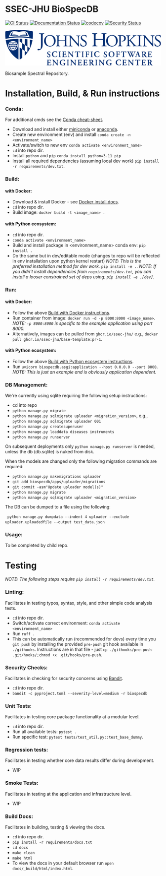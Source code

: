 # SSEC-JHU BioSpecDB

[![CI Status](https://github.com/ssec-jhu/biospecdb/workflows/CI/badge.svg?branch=main)](https://github.com/ssec-jhu/biospecdb/actions)
[![Documentation Status](https://readthedocs.org/projects/ssec-jhu-biospecdb/badge/?version=latest)](https://ssec-jhu-biospecdb.readthedocs.io/en/latest/?badge=latest)
[![codecov](https://codecov.io/gh/ssec-jhu/biospecdb/branch/main/graph/badge.svg?token=0KPNKHRC2V)](https://codecov.io/gh/ssec-jhu/biospecdb)
[![Security Status](https://github.com/ssec-jhu/biospecdb/workflows/Security/badge.svg?branch=main)](https://github.com/ssec-jhu/biospecdb/actions)
<!---[![DOI](https://zenodo.org/badge/<insert_ID_number>.svg)](https://zenodo.org/badge/latestdoi/<insert_ID_number>) --->


![SSEC-JHU Logo](docs/_static/SSEC_logo_horiz_blue_1152x263.png)

Biosample Spectral Repository.

# Installation, Build, & Run instructions

### Conda:

For additional cmds see the [Conda cheat-sheet](https://docs.conda.io/projects/conda/en/4.6.0/_downloads/52a95608c49671267e40c689e0bc00ca/conda-cheatsheet.pdf).

 * Download and install either [miniconda](https://docs.conda.io/en/latest/miniconda.html#installing) or [anaconda](https://docs.anaconda.com/free/anaconda/install/index.html).
 * Create new environment (env) and install ``conda create -n <environment_name>``
 * Activate/switch to new env ``conda activate <environment_name>``
 * ``cd`` into repo dir.
 * Install ``python`` and ``pip`` ``conda install python=3.11 pip``
 * Install all required dependencies (assuming local dev work) ``pip install -r requirements/dev.txt``.

### Build:

  #### with Docker:
  * Download & install Docker - see [Docker install docs](https://docs.docker.com/get-docker/).
  * ``cd`` into repo dir.
  * Build image: ``docker build -t <image_name> .``

  #### with Python ecosystem:
  * ``cd`` into repo dir.
  * ``conda activate <environment_name>``
  * Build and install package in <environment_name> conda env: ``pip install .``
  * Do the same but in dev/editable mode (changes to repo will be reflected in env installation upon python kernel restart)
    _NOTE: This is the preferred installation method for dev work._
    ``pip install -e .``.
    _NOTE: If you didn't install dependencies from ``requirements/dev.txt``, you can install
    a looser constrained set of deps using: ``pip install -e .[dev]``._

### Run:

  #### with Docker:
  * Follow the above [Build with Docker instructions](#with-docker).
  * Run container from image: ``docker run -d -p 8000:8000 <image_name>``. _NOTE: ``-p 8000:8000`` is specific to the example application using port 8000._
  * Alternatively, images can be pulled from ``ghcr.io/ssec-jhu/`` e.g., ``docker pull ghcr.io/ssec-jhu/base-template:pr-1``.

  #### with Python ecosystem:
  * Follow the above [Build with Python ecosystem instructions](#with-python-ecosystem).
  * Run ``uvicorn biospecdb.asgi:application --host 0.0.0.0 --port 8000``. _NOTE: This is just an example and is obviously application dependent._


### DB Management:
We're currently using sqlite requiring the following setup instructions:

* cd into repo
* ``python manage.py migrate``
* ``python manage.py sqlmigrate uploader <migration_version>``, e.g., ``python manage.py sqlmigrate uploader 001``
* ``python manage.py createsuperuser``
* ``python manage.py loaddata diseases instruments``
* ``python manage.py runserver``

On subsequent deployments only ``python manage.py runserver`` is  needed, unless the db (db.sqlite) is nuked from
disk.

When the models are changed only the following migration commands are required:
* ``python manage.py makemigrations uploader``
* ``git add biospecdb/apps/uploader/migrations``
* ``git commit -asm"Update uploader model(s)"``
* ``python manage.py migrate``
* ``python manage.py sqlmigrate uploader <migration_version>``

The DB can be dumped to a file using the following:

`` python manage.py dumpdata --indent 4 uploader --exclude uploader.uploadedfile --output test_data.json``


### Usage:
To be completed by child repo.


# Testing
_NOTE: The following steps require ``pip install -r requirements/dev.txt``._

### Linting:
Facilitates in testing typos, syntax, style, and other simple code analysis tests.
  * ``cd`` into repo dir.
  * Switch/activate correct environment: ``conda activate <environment_name>``
  * Run ``ruff .``
  * This can be automatically run (recommended for devs) every time you ``git push`` by installing the provided
    ``pre-push`` git hook available in ``./githooks``.
    Instructions are in that file - just ``cp ./githooks/pre-push .git/hooks/;chmod +x .git/hooks/pre-push``.

### Security Checks:
Facilitates in checking for security concerns using [Bandit](https://bandit.readthedocs.io/en/latest/index.html).
 * ``cd`` into repo dir.
 * ``bandit -c pyproject.toml --severity-level=medium -r biospecdb``

### Unit Tests:
Facilitates in testing core package functionality at a modular level.
  * ``cd`` into repo dir.
  * Run all available tests: ``pytest .``
  * Run specific test: ``pytest tests/test_util.py::test_base_dummy``.

### Regression tests:
Facilitates in testing whether core data results differ during development.
  * WIP

### Smoke Tests:
Facilitates in testing at the application and infrastructure level.
  * WIP

### Build Docs:
Facilitates in building, testing & viewing the docs.
 * ``cd`` into repo dir.
 * ``pip install -r requirements/docs.txt``
 * ``cd docs``
 * ``make clean``
 * ``make html``
 * To view the docs in your default browser run ``open docs/_build/html/index.html``.
